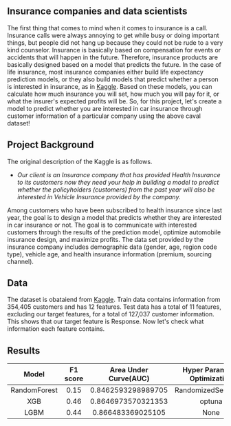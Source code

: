 ## Insurance companies and data scientists
The first thing that comes to mind when it comes to insurance is a call. Insurance calls were always annoying to get while busy or doing important things, but people did not hang up because they could not be rude to a very kind counselor. Insurance is basically based on compensation for events or accidents that will happen in the future. Therefore, insurance products are basically designed based on a model that predicts the future. In the case of life insurance, most insurance companies either build life expectancy prediction models, or they also build models that predict whether a person is interested in insurance, as in [Kaggle](https://www.kaggle.com/anmolkumar/health-insurance-cross-sell-prediction). Based on these models, you can calculate how much insurance you will set, how much you will pay for it, or what the insurer's expected profits will be. So, for this project, let's create a model to predict whether you are interested in car insurance through customer information of a particular company using the above caval dataset!


## Project Background
The original description of the Kaggle is as follows.

- *Our client is an Insurance company that has provided Health Insurance to its customers now they need your help in building a model to predict whether the policyholders (customers) from the past year will also be interested in Vehicle Insurance provided by the company.*

Among customers who have been subscribed to health insurance since last year, the goal is to design a model that predicts whether they are interested in car insurance or not. The goal is to communicate with interested customers through the results of the prediction model, optimize automobile insurance design, and maximize profits. The data set provided by the insurance company includes demographic data (gender, age, region code type), vehicle age, and health insurance information (premium, sourcing channel).

## Data

The dataset is obataiend from [Kaggle](https://www.kaggle.com/anmolkumar/health-insurance-cross-sell-prediction). Train data contains information from 354,405 customers and has 12 features. Test data has a total of 11 features, excluding our target features, for a total of 127,037 customer information. This shows that our target feature is Response. Now let's check what information each feature contains.


## Results  
|Model|F1 score|Area Under Curve(AUC)|Hyper Parameter Optimization|
|:----------:|:-------------:|:------:|:------:|
|RandomForest|0.15|0.8462593298989705| RandomizedSearchCV |
|XGB|0.46|0.8646973570321353| optuna |
|LGBM| 0.44  |0.866483369025105 | None |
  
